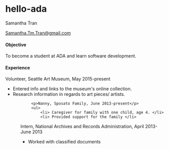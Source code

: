 # hello-ada


<html>
    <body>
      <div id="header">
        <p id="name"> Samantha Tran </p>
        <a href="mailto:you@yourdomain.com"><p id="email">Samantha.Tm.Tran@gmail.com</p></a>
        </div>
        <div class="left"></div>
        <div class="right">
            <h4>Objective</h4>
            <p> To become a student at ADA and learn software development. </p>
            <h4> Experience</h4>
            <p> Volunteer, Seattle Art Museum, May 2015-present</p>
            <ul>
                <li> Entered info and links to the museum's online collection. </li>
                <li> Research information in regards to art pieces/ artists. </li>
            
            <p>Nanny, Sposato Family, June 2013-present</p>
            <ul>
                <li> Caregiver for family with one child, age 4. </li>
                <li> Provided support for the family </li>
  <ul>
  <p> Intern, National Archives and Records Administration, April 2013-June 2013 </p>
<ul>
<li> Worked with classified documents
